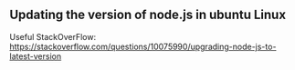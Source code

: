 ## Updating the version of node.js in ubuntu Linux

Useful StackOverFlow: https://stackoverflow.com/questions/10075990/upgrading-node-js-to-latest-version